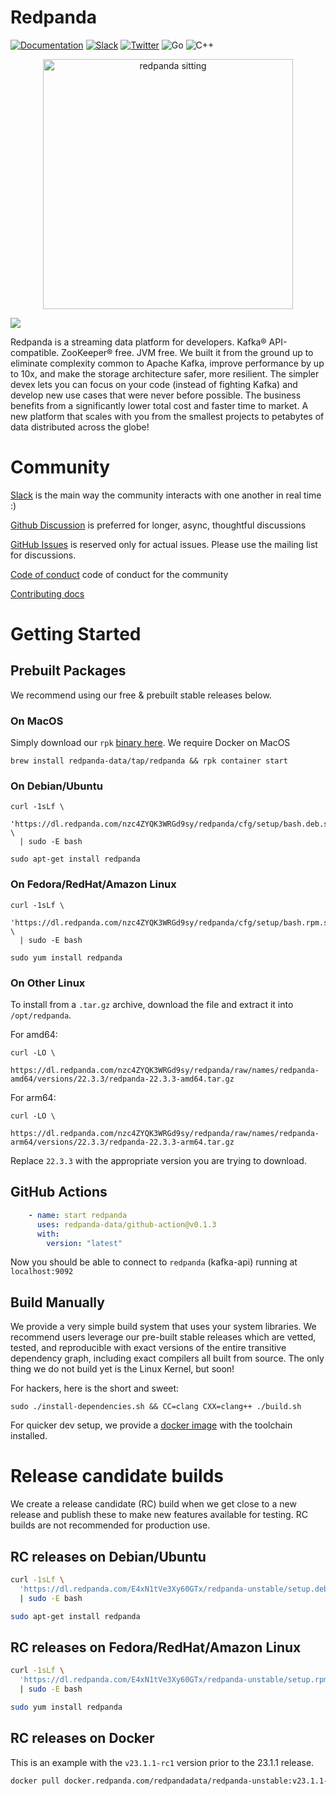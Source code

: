 
# Redpanda
[![Documentation](https://img.shields.io/badge/documentation-black)](https://redpanda.com/documentation)
[![Slack](https://img.shields.io/badge/slack-purple)](https://redpanda.com/slack)
[![Twitter](https://img.shields.io/twitter/follow/redpandadata.svg?style=social&label=Follow)](https://twitter.com/intent/follow?screen_name=redpandadata)
![Go](https://github.com/redpanda-data/redpanda/workflows/Go/badge.svg)
![C++](https://github.com/redpanda-data/redpanda/workflows/build-test/badge.svg)

[<p align="center"><img src="docs/PANDA_sitting.jpg" alt="redpanda sitting" width="400"/></p>](https://redpanda.com/redpanda)
<img src="https://static.scarf.sh/a.png?x-pxid=3c187215-e862-4b67-8057-45aa9a779055" />

Redpanda is a streaming data platform for developers. Kafka® API-compatible. ZooKeeper® free. JVM free. We built it from the ground up to eliminate complexity common to Apache Kafka, improve performance by up to 10x, and make the storage architecture safer, more resilient. The simpler devex lets you can focus on your code (instead of fighting Kafka) and develop new use cases that were never before possible. The business benefits from a significantly lower total cost and faster time to market. A new platform that scales with you from the smallest projects to petabytes of data distributed across the globe!

# Community

[Slack](https://redpanda.com/slack) is the main way the community interacts with one another in real time :) 

[Github Discussion](https://github.com/redpanda-data/redpanda/discussions) is preferred for longer, async, thoughtful discussions

[GitHub Issues](https://github.com/redpanda-data/redpanda/issues) is reserved only for actual issues. Please use the mailing list for discussions.

[Code of conduct](./CODE_OF_CONDUCT.md) code of conduct for the community

[Contributing docs](./CONTRIBUTING.md)  

# Getting Started

## Prebuilt Packages

We recommend using our free & prebuilt stable releases below.  

### On MacOS

Simply download our `rpk` [binary here](https://github.com/redpanda-data/redpanda/releases). We require Docker on MacOS

```
brew install redpanda-data/tap/redpanda && rpk container start
```

### On Debian/Ubuntu

```
curl -1sLf \
  'https://dl.redpanda.com/nzc4ZYQK3WRGd9sy/redpanda/cfg/setup/bash.deb.sh' \
  | sudo -E bash
  
sudo apt-get install redpanda
```

### On Fedora/RedHat/Amazon Linux

```
curl -1sLf \
  'https://dl.redpanda.com/nzc4ZYQK3WRGd9sy/redpanda/cfg/setup/bash.rpm.sh' \
  | sudo -E bash
  
sudo yum install redpanda
```

### On Other Linux

To install from a `.tar.gz` archive, download the file and extract it into `/opt/redpanda`.

For amd64:

```
curl -LO \
  https://dl.redpanda.com/nzc4ZYQK3WRGd9sy/redpanda/raw/names/redpanda-amd64/versions/22.3.3/redpanda-22.3.3-amd64.tar.gz
```

For arm64:

```
curl -LO \
  https://dl.redpanda.com/nzc4ZYQK3WRGd9sy/redpanda/raw/names/redpanda-arm64/versions/22.3.3/redpanda-22.3.3-arm64.tar.gz
```

Replace `22.3.3` with the appropriate version you are trying to download.

## GitHub Actions


```yaml
    - name: start redpanda
      uses: redpanda-data/github-action@v0.1.3
      with:
        version: "latest"
```

Now you should be able to connect to `redpanda` (kafka-api) running at `localhost:9092` 


## Build Manually

We provide a very simple build system that uses your system libraries. We recommend
users leverage our pre-built stable releases which are vetted, tested, and reproducible with exact
versions of the entire transitive dependency graph, including exact compilers
all built from source. The only thing we do not build yet is the Linux Kernel, but soon!

For hackers, here is the short and sweet:

```
sudo ./install-dependencies.sh && CC=clang CXX=clang++ ./build.sh
```

For quicker dev setup, we provide a [docker image](tools/docker/README.md) with the toolchain installed.

# Release candidate builds

We create a release candidate (RC) build when we get close to a new release and publish these to make new features available for testing. 
RC builds are not recommended for production use.

## RC releases on Debian/Ubuntu

```bash
curl -1sLf \
  'https://dl.redpanda.com/E4xN1tVe3Xy60GTx/redpanda-unstable/setup.deb.sh' \
  | sudo -E bash

sudo apt-get install redpanda
```

## RC releases on Fedora/RedHat/Amazon Linux

```bash
curl -1sLf \
  'https://dl.redpanda.com/E4xN1tVe3Xy60GTx/redpanda-unstable/setup.rpm.sh' \
  | sudo -E bash

sudo yum install redpanda
```

## RC releases on Docker

This is an example with the `v23.1.1-rc1` version prior to the 23.1.1 release.

```bash
docker pull docker.redpanda.com/redpandadata/redpanda-unstable:v23.1.1-rc1
```
